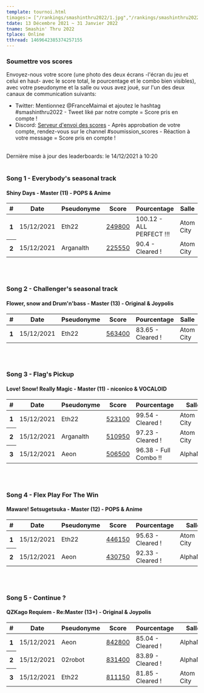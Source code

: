 ```yaml
---
template: tournoi.html
timages:= ["/rankings/smashinthru2022/1.jpg","/rankings/smashinthru2022/2.jpg","/rankings/smashinthru2022/3.jpg","/rankings/smashinthru2022/5.jpg", "/rankings/smashinthru2022/6.jpg", "/rankings/smashinthru2022/7.jpg", "/rankings/smashinthru2022/8.jpg", "/rankings/smashinthru2022/9.jpg", "/rankings/smashinthru2022/10.jpg", "/rankings/smashinthru2022/11.png"]
tdate: 13 Décembre 2021 ~ 31 Janvier 2022
tname: Smashin' Thru 2022
tplace: Online
tthread: 1469642385374257155
---
```

<h3>Soumettre vos scores</h3>
<p>
Envoyez-nous votre score (une photo des deux écrans -l'écran du jeu et celui en haut- avec le score total, le pourcentage et le combo bien visibles), avec votre pseudonyme et la salle ou vous avez joué, sur l'un des deux canaux de communication suivants: 
</p>
<ul>
  <li>Twitter: Mentionnez @FranceMaimai et ajoutez le hashtag #smashinthru2022 - Tweet liké par notre compte = Score pris en compte !</li>
  <li>Discord: <a href="https://discord.gg/yRZuE9FNgG">Serveur d'envoi des scores</a> - Après approbation de votre compte, rendez-vous sur le channel #soumission_scores - Réaction à votre message = Score pris en compte !</li>
</ul>
<br>
<div class="alert alert-info" role="alert">
  Dernière mise à jour des leaderboards: le 14/12/2021 à 10:20
</div>
<br>
<h3>Song 1 - Everybody's seasonal track</h3>
<h4>Shiny Days - Master (11) - POPS & Anime</h4>
<div class="table-responsive">
  <table class="table">
    <thead>
      <tr>
        <th scope="col">#</th>
        <th scope="col">Date</th>
        <th scope="col">Pseudonyme</th>
        <th scope="col">Score</th>
        <th scope="col">Pourcentage</th>
        <th scope="col">Salle</th>
      </tr>
    </thead>
    <tbody>
<tr><th scope='row'>1</th><td>15/12/2021</td><td>Eth22</td><td><a href='https://cdn.discordapp.com/attachments/918993831523921943/920695877662801990/20211215_161610.jpg'>249800</a></td><td>100.12 - <i class='twa twa-shooting-star'></i> ALL PERFECT !!!</td><td>Atom City</td></tr>
<tr><th scope='row'>2</th><td>15/12/2021</td><td>Arganalth</td><td><a href='https://cdn.discordapp.com/attachments/918993831523921943/920760391959719976/IMG_20211215_190933.jpg'>225550</a></td><td>90.4 - <i class='twa twa-star'></i> Cleared !</td><td>Atom City</td></tr>
    </tbody>
  </table>
</div>
<br>
<br>
<h3>Song 2 - Challenger's seasonal track</h3>
<h4>Flower, snow and Drum'n'bass - Master (13) - Original & Joypolis</h4>
<div class="table-responsive">
  <table class="table">
    <thead>
      <tr>
        <th scope="col">#</th>
        <th scope="col">Date</th>
        <th scope="col">Pseudonyme</th>
        <th scope="col">Score</th>
        <th scope="col">Pourcentage</th>
        <th scope="col">Salle</th>
      </tr>
    </thead>
    <tbody>
<tr><th scope='row'>1</th><td>15/12/2021</td><td>Eth22</td><td><a href='https://cdn.discordapp.com/attachments/918993831523921943/920681048319352872/20211215_151732.jpg'>563400</a></td><td>83.65 - <i class='twa twa-star'></i> Cleared !</td><td>Atom City</td></tr>
    </tbody>
  </table>
</div>
<br>
<br>
<h3>Song 3 - Flag's Pickup</h3>
<h4>Love! Snow! Really Magic - Master (11) - niconico & VOCALOID</h4>
<div class="table-responsive">
  <table class="table">
    <thead>
      <tr>
        <th scope="col">#</th>
        <th scope="col">Date</th>
        <th scope="col">Pseudonyme</th>
        <th scope="col">Score</th>
        <th scope="col">Pourcentage</th>
        <th scope="col">Salle</th>
      </tr>
    </thead>
    <tbody>
<tr><th scope='row'>1</th><td>15/12/2021</td><td>Eth22</td><td><a href='https://cdn.discordapp.com/attachments/918993831523921943/920719009396174858/20211215_170449.jpg'>523100</a></td><td>99.54 - <i class='twa twa-star'></i> Cleared !</td><td>Atom City</td></tr>
<tr><th scope='row'>2</th><td>15/12/2021</td><td>Arganalth</td><td><a href='https://cdn.discordapp.com/attachments/918993831523921943/920760391418671234/IMG_20211215_193145.jpg'>510950</a></td><td>97.23 - <i class='twa twa-star'></i> Cleared !</td><td>Atom City</td></tr>
<tr><th scope='row'>3</th><td>15/12/2021</td><td>Aeon</td><td><a href='https://cdn.discordapp.com/attachments/918993831523921943/920754233521877042/IMG_20211215_191834.jpg'>506500</a></td><td>96.38 - <i class='twa twa-glowing-star'></i> Full Combo !!</td><td>AlphaNef</td></tr>
    </tbody>
  </table>
</div>
<br>
<br>
<h3>Song 4 - Flex Play For The Win</h3>
<h4>Maware! Setsugetsuka - Master (12) - POPS & Anime</h4>
<div class="table-responsive">
  <table class="table">
    <thead>
      <tr>
        <th scope="col">#</th>
        <th scope="col">Date</th>
        <th scope="col">Pseudonyme</th>
        <th scope="col">Score</th>
        <th scope="col">Pourcentage</th>
        <th scope="col">Salle</th>
      </tr>
    </thead>
    <tbody>
<tr><th scope='row'>1</th><td>15/12/2021</td><td>Eth22</td><td><a href='https://cdn.discordapp.com/attachments/918993831523921943/920776635379253318/20211215_170932.jpg'>446150</a></td><td>95.63 - <i class='twa twa-star'></i> Cleared !</td><td>Atom City</td></tr>
<tr><th scope='row'>2</th><td>15/12/2021</td><td>Aeon</td><td><a href='https://cdn.discordapp.com/attachments/918993831523921943/920777050279800863/IMG_20211215_202214.jpg'>430750</a></td><td>92.33 - <i class='twa twa-star'></i> Cleared !</td><td>AlphaNef</td></tr>
    </tbody>
  </table>
</div>
<br>
<br>
<h3>Song 5 - Continue ?</h3>
<h4>QZKago Requiem - Re:Master (13+) - Original & Joypolis</h4>
<div class="table-responsive">
  <table class="table">
    <thead>
      <tr>
        <th scope="col">#</th>
        <th scope="col">Date</th>
        <th scope="col">Pseudonyme</th>
        <th scope="col">Score</th>
        <th scope="col">Pourcentage</th>
        <th scope="col">Salle</th>
      </tr>
    </thead>
    <tbody>
<tr><th scope='row'>1</th><td>15/12/2021</td><td>Aeon</td><td><a href='https://cdn.discordapp.com/attachments/918993831523921943/920753359466684436/IMG_20211215_155714.jpg'>842800</a></td><td>85.04 - <i class='twa twa-star'></i> Cleared !</td><td>AlphaNef</td></tr>
<tr><th scope='row'>2</th><td>15/12/2021</td><td>02robot</td><td><a href='https://cdn.discordapp.com/attachments/918993831523921943/920747716227772486/IMG_6945.jpg'>831400</a></td><td>83.89 - <i class='twa twa-star'></i> Cleared !</td><td>AlphaNef</td></tr>
<tr><th scope='row'>3</th><td>15/12/2021</td><td>Eth22</td><td><a href='https://cdn.discordapp.com/attachments/918993831523921943/920682031128649768/20211215_152116.jpg'>811150</a></td><td>81.85 - <i class='twa twa-star'></i> Cleared !</td><td>Atom City</td></tr>
    </tbody>
  </table>
</div>